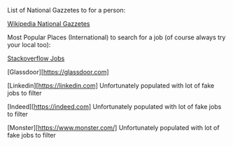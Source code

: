 List of National Gazzetes to for a person:

[Wikipedia National Gazzetes](https://en.wikipedia.org/wiki/List_of_government_gazettes)

Most Popular Places (International) to search for a job (of course always try your local too):

[Stackoverflow Jobs](https://stackoverflow.com/jobs)

[Glassdoor][https://glassdoor.com]

[Linkedin][https://linkedin.com] Unfortunately populated with lot of fake jobs to filter

[Indeed][https://indeed.com] Unfortunately populated with lot of fake jobs to filter

[Monster][https://www.monster.com/] Unfortunately populated with lot of fake jobs to filter